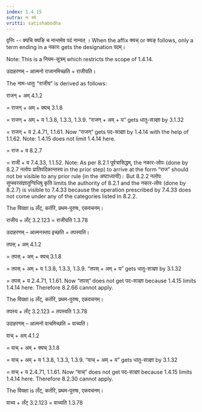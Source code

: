 ```yaml
---
index: 1.4.15
sutra: नः क्ये
vritti: satishabodha
---
```



वृत्तिः --ः क्यचि क्यङि च नान्तमेव पदं नान्यत् । When the affix क्यच् or क्यङ् follows, only a term ending in a नकारः gets the designation पदम्।

Note: This is a नियम-सूत्रम् which restricts the scope of 1.4.14.


उदाहरणम् – आत्मनो राजानमिच्छति = राजीयति।


The नाम-धातुः “राजीय” is derived as follows:

राजन् + अम् 4.1.2

= राजन् + अम् + क्यच् 3.1.8

= राजन् + अम् + य 1.3.8, 1.3.3, 1.3.9. “राजन् + अम् + य” gets धातु-सञ्ज्ञा by 3.1.32

= राजन् + य 2.4.71, 1.1.61. Now “राजन्” gets पद-सञ्ज्ञा by 1.4.14 with the help of 1.1.62. Note: 1.4.15 does not limit 1.4.14 here.

= राज + य 8.2.7

= राजी + य 7.4.33, 1.1.52. Note: As per 8.2.1 पूर्वत्रासिद्धम्, the नकार-लोपः (done by 8.2.7 नलोपः प्रातिपदिकान्तस्य in the prior step) to arrive at the form “राज” should not be visible to any prior rule (in the अष्टाध्यायी)। But 8.2.2 नलोपः सुप्स्वरसंज्ञातुग्विधिषु कृति limits the authority of 8.2.1 and the नकार-लोपः (done by 8.2.7) is visible to 7.4.33 because the operation prescribed by 7.4.33 does not come under any of the categories listed in 8.2.2.


The विवक्षा is लँट्, कर्तरि, प्रथम-पुरुषः, एकवचनम्।

राजीय + लँट् 3.2.123 = राजीयति 1.3.78


उदाहरणम् – आत्मनस्तप इच्छति = तपस्यति।

तपस् + अम् 4.1.2

= तपस् + अम् + क्यच् 3.1.8

= तपस् + अम् + य 1.3.8, 1.3.3, 1.3.9. “तपस् + अम् + य” gets धातु-सञ्ज्ञा by 3.1.32

= तपस् + य 2.4.71, 1.1.61. Now “तपस्” does not get पद-सञ्ज्ञा because 1.4.15 limits 1.4.14 here. Therefore 8.2.66 cannot apply.


The विवक्षा is लँट्, कर्तरि, प्रथम-पुरुषः, एकवचनम्।

तपस्य + लँट् 3.2.123 = तपस्यति 1.3.78


उदाहरणम् – आत्मनो वाचमिच्छति = वाच्यति।

वाच् + अम् 4.1.2

= वाच् + अम् + क्यच् 3.1.8

= वाच् + अम् + य 1.3.8, 1.3.3, 1.3.9. “वाच् + अम् + य” gets धातु-सञ्ज्ञा by 3.1.32

= वाच् + य 2.4.71, 1.1.61. Now “वाच्” does not get पद-सञ्ज्ञा because 1.4.15 limits 1.4.14 here. Therefore 8.2.30 cannot apply.


The विवक्षा is लँट्, कर्तरि, प्रथम-पुरुषः, एकवचनम्।

वाच्य + लँट् 3.2.123 = वाच्यति 1.3.78

